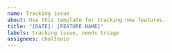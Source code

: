 ```yaml
---
name: Tracking issue
about: Use this template for tracking new features.
title: "[DATE]: [FEATURE NAME]"
labels: tracking issue, needs triage
assignees: chaltenio
---
```

